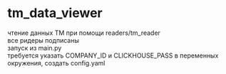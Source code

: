 # tm_data_viewer
чтение данных ТМ при помощи readers/tm_reader \
все ридеры подписаны \
запуск из main.py \
требуется указать COMPANY_ID и CLICKHOUSE_PASS в переменных окружения, создать config.yaml 
